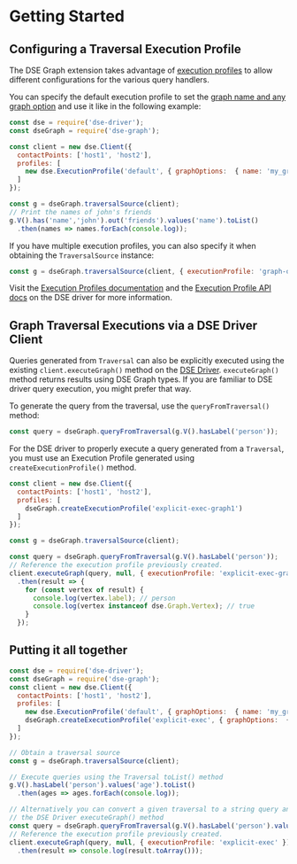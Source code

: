 # Getting Started

## Configuring a Traversal Execution Profile

The DSE Graph extension takes advantage of [execution profiles][ep] to allow different configurations for the various
query handlers.

You can specify the default execution profile to set the [graph name and any graph option][ep-api] and use it like in
 the following example:

```javascript
const dse = require('dse-driver');
const dseGraph = require('dse-graph');

const client = new dse.Client({
  contactPoints: ['host1', 'host2'],
  profiles: [
    new dse.ExecutionProfile('default', { graphOptions:  { name: 'my_graph' } })
  ]
});

const g = dseGraph.traversalSource(client);
// Print the names of john's friends
g.V().has('name','john').out('friends').values('name').toList()
  .then(names => names.forEach(console.log));
```

If you have multiple execution profiles, you can also specify it when obtaining the `TraversalSource` instance:

```javascript
const g = dseGraph.traversalSource(client, { executionProfile: 'graph-oltp2' });
```

Visit the [Execution Profiles documentation][ep] and the [Execution Profile API docs][ep-api] on the DSE driver for
more information.


## Graph Traversal Executions via a DSE Driver Client

Queries generated from `Traversal` can also be explicitly executed using the existing 
`client.executeGraph()` method on the [DSE Driver][dse-driver]. `executeGraph()` method returns results
using DSE Graph types. If you are familiar to DSE driver query execution, you might prefer that way.

To generate the query from the traversal, use the `queryFromTraversal()` method:

```javascript
const query = dseGraph.queryFromTraversal(g.V().hasLabel('person'));
```

For the DSE driver to properly execute a query generated from a `Traversal`, you must use an Execution Profile generated
using `createExecutionProfile()` method.

```javascript
const client = new dse.Client({
  contactPoints: ['host1', 'host2'],
  profiles: [
    dseGraph.createExecutionProfile('explicit-exec-graph1')
  ]
});
```

```javascript
const g = dseGraph.traversalSource(client);

const query = dseGraph.queryFromTraversal(g.V().hasLabel('person'));
// Reference the execution profile previously created.
client.executeGraph(query, null, { executionProfile: 'explicit-exec-graph1' })
  .then(result => {
    for (const vertex of result) {
      console.log(vertex.label); // person
      console.log(vertex instanceof dse.Graph.Vertex); // true
    }
  });
```

## Putting it all together

```javascript
const dse = require('dse-driver');
const dseGraph = require('dse-graph');
const client = new dse.Client({
  contactPoints: ['host1', 'host2'],
  profiles: [
    new dse.ExecutionProfile('default', { graphOptions:  { name: 'my_graph' } }),
    dseGraph.createExecutionProfile('explicit-exec', { graphOptions:  { name: 'my_graph' } } )
  ]
});

// Obtain a traversal source
const g = dseGraph.traversalSource(client);

// Execute queries using the Traversal toList() method
g.V().hasLabel('person').values('age').toList()
  .then(ages => ages.forEach(console.log));

// Alternatively you can convert a given traversal to a string query and use 
// the DSE Driver executeGraph() method
const query = dseGraph.queryFromTraversal(g.V().hasLabel('person').values('age'));
// Reference the execution profile previously created.
client.executeGraph(query, null, { executionProfile: 'explicit-exec' })
  .then(result => console.log(result.toArray()));
```

[dse-driver]: https://docs.datastax.com/en/developer/nodejs-driver-dse/latest/
[ep]: https://docs.datastax.com/en/developer/nodejs-driver-dse/latest/features/execution-profiles/
[ep-api]: https://docs.datastax.com/en/developer/nodejs-driver-dse/latest/api/class.ExecutionProfile/